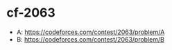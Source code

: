 # cf-2063

- A: https://codeforces.com/contest/2063/problem/A  
- B: https://codeforces.com/contest/2063/problem/B  
